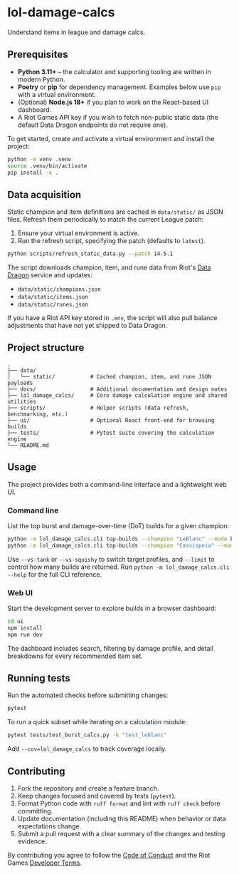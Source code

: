 # lol-damage-calcs

Understand items in league and damage calcs.

## Prerequisites

- **Python 3.11+** – the calculator and supporting tooling are written in modern Python.
- **Poetry** or **pip** for dependency management. Examples below use `pip` with a virtual environment.
- (Optional) **Node.js 18+** if you plan to work on the React-based UI dashboard.
- A Riot Games API key if you wish to fetch non-public static data (the default Data Dragon endpoints do not require one).

To get started, create and activate a virtual environment and install the project:

```bash
python -m venv .venv
source .venv/bin/activate
pip install -e .
```

## Data acquisition

Static champion and item definitions are cached in `data/static/` as JSON files. Refresh them periodically to match the current League patch:

1. Ensure your virtual environment is active.
2. Run the refresh script, specifying the patch (defaults to `latest`).

```bash
python scripts/refresh_static_data.py --patch 14.5.1
```

The script downloads champion, item, and rune data from Riot's [Data Dragon](https://developer.riotgames.com/docs/lol#data-dragon) service and updates:

- `data/static/champions.json`
- `data/static/items.json`
- `data/static/runes.json`

If you have a Riot API key stored in `.env`, the script will also pull balance adjustments that have not yet shipped to Data Dragon.

## Project structure

```
.
├── data/
│   └── static/           # Cached champion, item, and rune JSON payloads
├── docs/                 # Additional documentation and design notes
├── lol_damage_calcs/     # Core damage calculation engine and shared utilities
├── scripts/              # Helper scripts (data refresh, benchmarking, etc.)
├── ui/                   # Optional React front-end for browsing builds
├── tests/                # Pytest suite covering the calculation engine
└── README.md
```

## Usage

The project provides both a command-line interface and a lightweight web UI.

### Command line

List the top burst and damage-over-time (DoT) builds for a given champion:

```bash
python -m lol_damage_calcs.cli top-builds --champion "LeBlanc" --mode burst
python -m lol_damage_calcs.cli top-builds --champion "Cassiopeia" --mode dot
```

Use `--vs-tank` or `--vs-squishy` to switch target profiles, and `--limit` to control how many builds are returned. Run `python -m lol_damage_calcs.cli --help` for the full CLI reference.

### Web UI

Start the development server to explore builds in a browser dashboard:

```bash
cd ui
npm install
npm run dev
```

The dashboard includes search, filtering by damage profile, and detail breakdowns for every recommended item set.

## Running tests

Run the automated checks before submitting changes:

```bash
pytest
```

To run a quick subset while iterating on a calculation module:

```bash
pytest tests/test_burst_calcs.py -k "test_leblanc"
```

Add `--cov=lol_damage_calcs` to track coverage locally.

## Contributing

1. Fork the repository and create a feature branch.
2. Keep changes focused and covered by tests (`pytest`).
3. Format Python code with `ruff format` and lint with `ruff check` before committing.
4. Update documentation (including this README) when behavior or data expectations change.
5. Submit a pull request with a clear summary of the changes and testing evidence.

By contributing you agree to follow the [Code of Conduct](docs/CODE_OF_CONDUCT.md) and the Riot Games [Developer Terms](https://developer.riotgames.com/).

